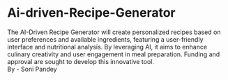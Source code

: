 # Ai-driven-Recipe-Generator
The AI-Driven Recipe Generator will create personalized recipes based on user preferences and available ingredients, featuring a user-friendly interface and nutritional analysis. By leveraging AI, it aims to enhance culinary creativity and user engagement in meal preparation. Funding and approval are sought to develop this innovative tool.
<br>
By - Soni Pandey
